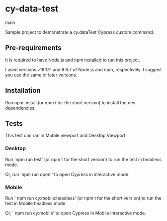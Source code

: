 # cy-data-test
main

Sample project to demonstrate a cy.dataTest Cypress custom command.

## Pre-requirements
It is required to have Node.js and npm installed to run this project.

I used versions v18.17.1 and 9.6.7 of Node.js and npm, respectively. I suggest you use the same or later versions.

## Installation
Run npm install (or npm i for the short version) to install the dev dependencies.

## Tests

This test can ran in Mobile viewport and Desktop Viewport

### Desktop

Run 'npm run test' (or npm t for the short version) to run the test in headless mode.

Or, run 'npm run open ' to open Cypress in interactive mode.

### Mobile

Run ' npm run cy:mobile:headless' (or npm t for the short version) to run the test in Mobile headless mode.

Or, ' npm run cy:mobile' to open Cypress in Mobile interactive mode.
